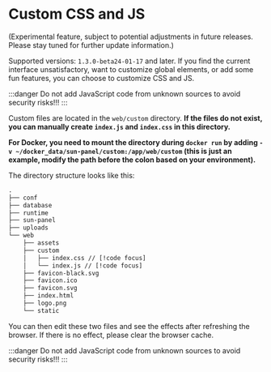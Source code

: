 # Custom CSS and JS

(Experimental feature, subject to potential adjustments in future releases. Please stay tuned for further update information.)

Supported versions: `1.3.0-beta24-01-17` and later. If you find the current interface unsatisfactory, want to customize global elements, or add some fun features, you can choose to customize CSS and JS.

:::danger 
Do not add JavaScript code from unknown sources to avoid security risks!!!
:::

Custom files are located in the `web/custom` directory. **If the files do not exist, you can manually create `index.js` and `index.css` in this directory.**

**For Docker, you need to mount the directory during `docker run` by adding `-v ~/docker_data/sun-panel/custom:/app/web/custom` (this is just an example, modify the path before the colon based on your environment).**

The directory structure looks like this:
```txt {10-11}
.
├── conf
├── database
├── runtime
├── sun-panel
├── uploads
└── web
    ├── assets
    ├── custom
    │   ├── index.css // [!code focus]
    │   └── index.js // [!code focus]
    ├── favicon-black.svg
    ├── favicon.ico
    ├── favicon.svg
    ├── index.html
    ├── logo.png
    └── static
```

You can then edit these two files and see the effects after refreshing the browser. If there is no effect, please clear the browser cache.

:::danger 
Do not add JavaScript code from unknown sources to avoid security risks!!!
:::